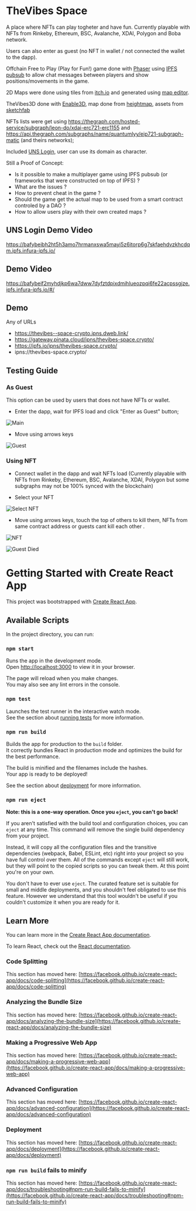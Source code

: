 # TheVibes Space

A place where NFTs can play togheter and have fun. Currently playable with NFTs from  Rinkeby, Ethereum, BSC, Avalanche, XDAI, Polygon and Boba network.

Users can also enter as guest (no NFT in wallet / not connected the wallet to the dapp).

Offchain Free to Play (Play for Fun!) game done with [Phaser](https://phaser.io/) using [IPFS pubsub](https://github.com/ipfs/js-ipfs/blob/master/docs/core-api/PUBSUB.md) to allow chat messages between players and show positions/movements in the game.


2D Maps were done using tiles from [itch.io](https://itch.io/game-assets/free/tag-tileset) and generated using [map editor](https://www.mapeditor.org/).


TheVibes3D done with [Enable3D](https://enable3d.io/), map done from [heightmap](https://i.stack.imgur.com/NvF5e.jpg), assets from [sketchfab](https://sketchfab.com/3d-models/low-poly-office-building-1-c4970cbcb82746fb8c107875e789e270)


NFTs lists were get using https://thegraph.com/hosted-service/subgraph/leon-do/xdai-erc721-erc1155 and https://api.thegraph.com/subgraphs/name/quantumlyy/eip721-subgraph-matic (and theirs networks);

Included [UNS Login](https://docs.unstoppabledomains.com/login-with-unstoppable/), user can use its domain as character.

Still a Proof of Concept:

- Is it possible to make a multiplayer game using IPFS pubsub (or frameworks that were constructed on top of IPFS) ?  
- What are the issues ?
- How to prevent cheat in the game ?
- Should the game get the actual map to be used from a smart contract controled by a DAO ?
- How to allow users play with their own created maps ?

## UNS Login Demo Video

  https://bafybeibh2ht5h3amo7hrmanxswa5mayi5z6itorp6g7skfaehdvzkhcdqm.ipfs.infura-ipfs.io/

## Demo Video

  https://bafybeif2myhdjkp6wa7dww7dyfztdpixdmihlueozpqi6fe22acpssgjze.ipfs.infura-ipfs.io/#/


## Demo

Any of URLs

 - https://thevibes--space-crypto.ipns.dweb.link/
 - https://gateway.pinata.cloud/ipns/thevibes-space.crypto/
 - https://ipfs.io/ipns/thevibes-space.crypto/
 - ipns://thevibes-space.crypto/

## Testing Guide

### As Guest

  This option can be used by users that does not have NFTs or wallet.

 - Enter the dapp, wait for IPFS load and click "Enter as Guest" button;

 ![Main](https://ipfs.io/ipfs/bafybeiclmddnvdbs3netka3nydfv6nnx52dxwjqgdqhcfwsopjhg2wutxe/main.png "Main")

 - Move using arrows keys

 ![Guest](https://ipfs.io/ipfs/bafybeiclmddnvdbs3netka3nydfv6nnx52dxwjqgdqhcfwsopjhg2wutxe/guest.png "Guest")


### Using NFT

  - Connect wallet in the dapp and wait NFTs load (Currently playable with NFTs from  Rinkeby, Ethereum, BSC, Avalanche, XDAI, Polygon but some subgraphs may not be 100% synced with the blockchain)

  - Select your NFT

  ![Select NFT](https://ipfs.io/ipfs/bafybeiclmddnvdbs3netka3nydfv6nnx52dxwjqgdqhcfwsopjhg2wutxe/connected.png "Select NFT")


  - Move using arrows keys, touch the top of others to kill them, NFTs from same contract address or guests cant kill each other .

  ![NFT](https://ipfs.io/ipfs/bafybeiclmddnvdbs3netka3nydfv6nnx52dxwjqgdqhcfwsopjhg2wutxe/nftUse.png "NFT")

  ![Guest Died](https://ipfs.io/ipfs/bafybeiclmddnvdbs3netka3nydfv6nnx52dxwjqgdqhcfwsopjhg2wutxe/guestDied.png "Guest Died")



# Getting Started with Create React App

This project was bootstrapped with [Create React App](https://github.com/facebook/create-react-app).

## Available Scripts

In the project directory, you can run:

### `npm start`

Runs the app in the development mode.\
Open [http://localhost:3000](http://localhost:3000) to view it in your browser.

The page will reload when you make changes.\
You may also see any lint errors in the console.

### `npm test`

Launches the test runner in the interactive watch mode.\
See the section about [running tests](https://facebook.github.io/create-react-app/docs/running-tests) for more information.

### `npm run build`

Builds the app for production to the `build` folder.\
It correctly bundles React in production mode and optimizes the build for the best performance.

The build is minified and the filenames include the hashes.\
Your app is ready to be deployed!

See the section about [deployment](https://facebook.github.io/create-react-app/docs/deployment) for more information.

### `npm run eject`

**Note: this is a one-way operation. Once you `eject`, you can't go back!**

If you aren't satisfied with the build tool and configuration choices, you can `eject` at any time. This command will remove the single build dependency from your project.

Instead, it will copy all the configuration files and the transitive dependencies (webpack, Babel, ESLint, etc) right into your project so you have full control over them. All of the commands except `eject` will still work, but they will point to the copied scripts so you can tweak them. At this point you're on your own.

You don't have to ever use `eject`. The curated feature set is suitable for small and middle deployments, and you shouldn't feel obligated to use this feature. However we understand that this tool wouldn't be useful if you couldn't customize it when you are ready for it.

## Learn More

You can learn more in the [Create React App documentation](https://facebook.github.io/create-react-app/docs/getting-started).

To learn React, check out the [React documentation](https://reactjs.org/).

### Code Splitting

This section has moved here: [https://facebook.github.io/create-react-app/docs/code-splitting](https://facebook.github.io/create-react-app/docs/code-splitting)

### Analyzing the Bundle Size

This section has moved here: [https://facebook.github.io/create-react-app/docs/analyzing-the-bundle-size](https://facebook.github.io/create-react-app/docs/analyzing-the-bundle-size)

### Making a Progressive Web App

This section has moved here: [https://facebook.github.io/create-react-app/docs/making-a-progressive-web-app](https://facebook.github.io/create-react-app/docs/making-a-progressive-web-app)

### Advanced Configuration

This section has moved here: [https://facebook.github.io/create-react-app/docs/advanced-configuration](https://facebook.github.io/create-react-app/docs/advanced-configuration)

### Deployment

This section has moved here: [https://facebook.github.io/create-react-app/docs/deployment](https://facebook.github.io/create-react-app/docs/deployment)

### `npm run build` fails to minify

This section has moved here: [https://facebook.github.io/create-react-app/docs/troubleshooting#npm-run-build-fails-to-minify](https://facebook.github.io/create-react-app/docs/troubleshooting#npm-run-build-fails-to-minify)
